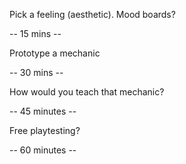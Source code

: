 Pick a feeling (aesthetic). Mood boards?

-- 15 mins --

Prototype a mechanic

-- 30 mins --

How would you teach that mechanic?

-- 45 minutes --

Free playtesting?

-- 60 minutes --